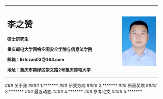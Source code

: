 <table border="0">
  <tr>
    <td width="75%">
      <h1>李之赞</h1>
      <p><b>硕士研究生</b></p>
      <p><b>重庆邮电大学网络空间安全学院与信息法学院</b></p>
      <p><b>邮箱：lizhizan03@163.com</b></p>
      <p><b>地址：重庆市南岸区崇文路2号重庆邮电大学</b></p>
    </td>
    <td width="25%">
      <img src="/zhaopian.jpg"  width="100%">      
    </td>
  </tr>
</table>
### 关于我
#### 1.*******
### 研究方向
#### 2.*******
### 所获奖项
#### 3.*******
### 最近动态
#### 4.*******
### 参考论文
#### 5.*******
